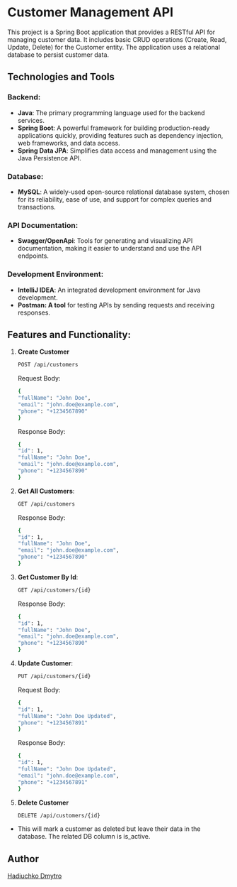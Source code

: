# Customer Management API
This project is a Spring Boot application that provides a RESTful API
for managing customer data. It includes basic CRUD operations 
(Create, Read, Update, Delete) for the Customer entity.
The application uses a relational database to persist customer data.

## ️Technologies and Tools
### Backend:
- **Java**: The primary programming language used for the backend services.
- **Spring Boot**: A powerful framework for building production-ready applications quickly, providing features such as dependency injection, web frameworks, and data access.
- **Spring Data JPA**: Simplifies data access and management using the Java Persistence API.
### Database:
- **MySQL**: A widely-used open-source relational database system, 
chosen for its reliability, ease of use, and support for complex queries 
and transactions.
### API Documentation:
- **Swagger/OpenApi**: Tools for generating and visualizing API documentation, making it easier to understand and use the API endpoints.

### Development Environment:
- **IntelliJ IDEA**: An integrated development environment for Java development.
- **Postman: A tool** for testing APIs by sending requests and receiving responses.

## Features and Functionality:
1. **Create Customer** 
   ```bash
   POST /api/customers
   ``` 
   Request Body:
   ```bash
   {
   "fullName": "John Doe",
   "email": "john.doe@example.com",
   "phone": "+1234567890"
   }
   ```
   Response Body:
   ```bash
   {
   "id": 1,
   "fullName": "John Doe",
   "email": "john.doe@example.com",
   "phone": "+1234567890"
   }
   ```
2. **Get All Customers**:
   ```bash
   GET /api/customers
   ```
   Response Body:
   ```bash
   {
   "id": 1,
   "fullName": "John Doe",
   "email": "john.doe@example.com",
   "phone": "+1234567890"
   }
   ```
3. **Get Customer By Id**:
   ```bash
   GET /api/customers/{id}
   ```
   Response Body:
   ```bash
   {
   "id": 1,
   "fullName": "John Doe",
   "email": "john.doe@example.com",
   "phone": "+1234567890"
   }
   ```
4. **Update Customer**:
   ```bash
   PUT /api/customers/{id}
   ```
   Request Body:
   ```bash
   {
   "id": 1,
   "fullName": "John Doe Updated",
   "phone": "+1234567891"
   }
   ```
   Response Body:
   ```bash
   {
   "id": 1,
   "fullName": "John Doe Updated",
   "email": "john.doe@example.com",
   "phone": "+1234567891"
   }
   ```
5. **Delete Customer**
   ```bash
   DELETE /api/customers/{id}
   ```
- This will mark a customer as deleted but leave their data in the database. The related DB column is is_active.

## Author
[Hadiuchko Dmytro](https://github.com/DmytroHadiuchko)